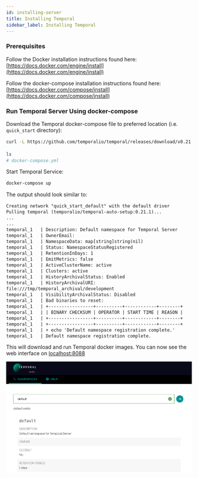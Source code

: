 ```yaml
---
id: installing-server
title: Installing Temporal
sidebar_label: Installing Temporal
---
```


### Prerequisites

Follow the Docker installation instructions found here: [https://docs.docker.com/engine/install](https://docs.docker.com/engine/install)

Follow the docker-compose installation instructions found here: [https://docs.docker.com/compose/install](https://docs.docker.com/compose/install)

### Run Temporal Server Using docker-compose

Download the Temporal docker-compose file to preferred location (i.e. `quick_start` directory):

```bash
curl -L https://github.com/temporalio/temporal/releases/download/v0.21.1/docker.tar.gz | tar -xz --strip-components 1 docker/docker-compose.yml

ls
# docker-compose.yml
```

Start Temporal Service:

```bash
docker-compose up
```

The output should look similar to:

```
Creating network "quick_start_default" with the default driver
Pulling temporal (temporalio/temporal-auto-setup:0.21.1)...
...
...
temporal_1   | Description: Default namespace for Temporal Server
temporal_1   | OwnerEmail:
temporal_1   | NamespaceData: map[string]string(nil)
temporal_1   | Status: NamespaceStatusRegistered
temporal_1   | RetentionInDays: 1
temporal_1   | EmitMetrics: false
temporal_1   | ActiveClusterName: active
temporal_1   | Clusters: active
temporal_1   | HistoryArchivalStatus: Enabled
temporal_1   | HistoryArchivalURI: file:///tmp/temporal_archival/development
temporal_1   | VisibilityArchivalStatus: Disabled
temporal_1   | Bad binaries to reset:
temporal_1   | +-----------------+----------+------------+--------+
temporal_1   | | BINARY CHECKSUM | OPERATOR | START TIME | REASON |
temporal_1   | +-----------------+----------+------------+--------+
temporal_1   | +-----------------+----------+------------+--------+
temporal_1   | + echo 'Default namespace registration complete.'
temporal_1   | Default namespace registration complete.
```

This will download and run Temporal docker images. You can now see the web interface on [localhost:8088](http://localhost:8088/)

![temporal-web-home-page](assets/temporal-web-home-page.png)